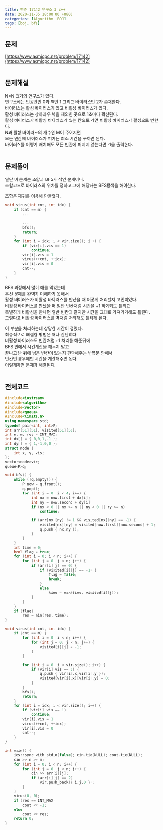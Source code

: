 ```yaml
---
title: 백준 17142 연구소 3 c++
date: 2020-11-05 18:00:00 +0800
categories: [Algorithm, BOJ]
tags: [boj, bfs]
---
```


## 문제
[https://www.acmicpc.net/problem/17142](https://www.acmicpc.net/problem/17142)  
<br>

## 문제해설  
N*N 크기의 연구소가 있다.  
연구소에는 빈공간인 0과 벽인 1 그리고 바이러스인 2가 존재한다.  
바이러스는 활성 바이러스가 있고 비활성 바이러스가 있다.  
활성 바이러스는 상하좌우 벽을 제외한 곳으로 1초마다 확산된다.  
활성 바이러스가 비활성 바이러스가 있는 칸으로 가면 비활성 바이러스가 활성으로 변한다.  
N과 활성 바이러스의 개수인 M이 주어지면  
모든 빈칸에 바이러스가 퍼지는 최소 시간을 구하면 된다.  
바이러스를 어떻게 배치해도 모든 빈칸에 퍼지지 않는다면 -1을 출력한다.  
<br>

## 문제풀이  
일단 이 문제는 조합과 BFS가 섞인 문제이다.  
조합코드로 바이러스의 위치를 정하고 그에 해당하는 BFS탐색을 해야한다.  

조합은 재귀를 이용해 만들었다.  
```c++
void virus(int cnt, int idx) {
	if (cnt == m) {
		...
		
		...
		bfs();
		return;
	}
	for (int i = idx; i < vir.size(); i++) {
		if (vir[i].vis == 1)
			continue;
		vir[i].vis = 1;
		virus(++cnt, ++idx);
		vir[i].vis = 0;
		cnt--;
	}
}
```  

BFS 과정에서 많이 애를 먹었는데  
우선 문제를 완벽히 이해하지 못해서  
활성 바이러스가 비활성 바이러스를 만났을 때 어떻게 처리할지 고민이었다.  
비활성 바이러스를 만났을 때 일반 빈칸처럼 시간을 +1 하게되도 틀리고  
특별하게 비활성을 만나면 일반 빈칸과 같지만 시간을 그대로 가져가게해도 틀린다.  
그렇다고 비활성 바이러스를 벽처럼 처리해도 틀리게 된다.  

이 부분을 처리하는데 상당한 시간이 걸렸다.  
최종적으로 해결한 방법은 꽤나 간단하다.  
비활성 바이러스도 빈칸처럼 +1 처리를 해준뒤에  
BFS 안에서 시간계산을 해주지 말고  
끝나고 난 뒤에 남은 빈칸이 있는지 판단해주는 반복문 안에서  
빈칸인 경우에만 시간을 계산해주면 된다.  
이렇게하면 문제가 해결된다.  
<br>


## 전체코드  
```c++
#include<iostream>
#include<algorithm>
#include<vector>
#include<queue>
#include<limits.h>
using namespace std;
typedef pair<int, int>P;
int arr[51][51], visited[51][51];
int n, m, res = INT_MAX;
int dx[] = { 0,0,1,-1 };
int dy[] = { 1,-1,0,0 };
struct node {
	int x, y, vis;
};
vector<node>vir;
queue<P>q;

void bfs() {
	while (!q.empty()) {
		P now = q.front();
		q.pop();
		for (int i = 0; i < 4; i++) {
			int nx = now.first + dx[i];
			int ny = now.second + dy[i];
			if (nx < 0 || nx >= n || ny < 0 || ny >= n)
				continue;

			if (arr[nx][ny] != 1 && visited[nx][ny] == -1) {
				visited[nx][ny] = visited[now.first][now.second] + 1;
				q.push({ nx,ny });
			}
		}
	}
	int time = 0;
	bool flag = true;
	for (int i = 0; i < n; i++) {
		for (int j = 0; j < n; j++) {
			if (arr[i][j] == 0) {
				if (visited[i][j] == -1) {
					flag = false;
					break;
				}
				else
					time = max(time, visited[i][j]);
			}
		}
	}
	if (flag)
		res = min(res, time);
}

void virus(int cnt, int idx) {
	if (cnt == m) {
		for (int i = 0; i < n; i++) {
			for (int j = 0; j < n; j++) {
				visited[i][j] = -1;
			}
		}

		for (int i = 0; i < vir.size(); i++) {
			if (vir[i].vis == 1) {
				q.push({ vir[i].x,vir[i].y });
				visited[vir[i].x][vir[i].y] = 0;
			}
		}
		bfs();
		return;
	}
	for (int i = idx; i < vir.size(); i++) {
		if (vir[i].vis == 1)
			continue;
		vir[i].vis = 1;
		virus(++cnt, ++idx);
		vir[i].vis = 0;
		cnt--;
	}
}

int main() {
	ios::sync_with_stdio(false); cin.tie(NULL); cout.tie(NULL);
	cin >> n >> m;
	for (int i = 0; i < n; i++) {
		for (int j = 0; j < n; j++) {
			cin >> arr[i][j];
			if (arr[i][j] == 2)
				vir.push_back({ i,j,0 });
		}
	}
	virus(0, 0);
	if (res == INT_MAX)
		cout << -1;
	else
		cout << res;
	return 0;
}
```